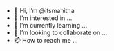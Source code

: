 - 👋 Hi, I’m @itsmahitha
- 👀 I’m interested in ...
- 🌱 I’m currently learning ...
- 💞️ I’m looking to collaborate on ...
- 📫 How to reach me ...

<!---
itsmahitha/itsmahitha is a ✨ special ✨ repository because its `README.md` (this file) appears on your GitHub profile.
You can click the Preview link to take a look at your changes.
--->
